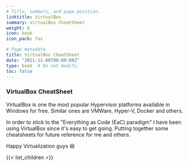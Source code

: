 ```yaml
---
# Title, summary, and page position.
linktitle: VirtualBox
summary: VirtualBox CheatSheet
weight: 6
icon: book
icon_pack: fas

# Page metadata.
title: VirtualBox CheatSheet
date: "2021-11-08T00:00:00Z"
type: book  # Do not modify.
toc: false
---
```


### VirtualBox CheatSheet

VirtualBox is one the most popular Hypervisor platforms available in Windows for free. Similar ones are VMWare, Hyper-V, Docker and others.

In order to stick to the "Everything as Code (EaC) paradigm" I have been using VirtualBox since it's easy to get going. Putting together some cheatsheets for future reference for me and others.

Happy Virtualization guys :smile:

{{< list_children >}}
